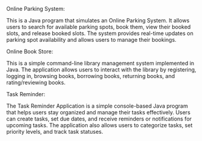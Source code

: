 Online Parking System:

This is a Java program that simulates an Online Parking System. It allows users to search for available parking spots, book them, view their booked slots, and release booked slots. The system provides real-time updates on parking spot availability and allows users to manage their bookings.

Online Book Store:

This is a simple command-line library management system implemented in Java. The application allows users to interact with the library by registering, logging in, browsing books, borrowing books, returning books, and rating/reviewing books.

Task Reminder:

The Task Reminder Application is a simple console-based Java program that helps users stay organized and manage their tasks effectively. Users can create tasks, set due dates, and receive reminders or notifications for upcoming tasks. The application also allows users to categorize tasks, set priority levels, and track task statuses.
